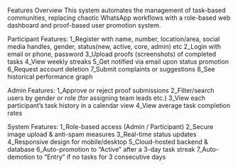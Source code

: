 Features Overview
This system automates the management of task-based communities, replacing chaotic WhatsApp workflows with a role-based web dashboard and proof-based user promotion system.

Participant Features:
1_Register with name, number, location/area, social media handles, gender, status(new, active, core, admin) etc
2_Login with email or phone, password
3_Upload proofs (screenshots) of completed tasks
4_View weekly streaks
5_Get notified via email upon status promotion
6_Request account deletion
7_Submit complaints or suggestions
8_See historical performance graph

Admin Features:
1_Approve or reject proof submissions
2_Filter/search users by gender or role (for assigning team leads etc.)
3_View each participant’s task history in a calendar view
4_View average task completion rates

System Features:
1_Role-based access (Admin / Participant)
2_Secure image upload & anti-spam measures
3_Real-time status updates
4_Responsive design for mobile/desktop
5_Cloud-hosted backend & database
6_Auto-promotion to “Active” after a 3-day task streak
7_Auto-demotion to “Entry” if no tasks for 3 consecutive days
